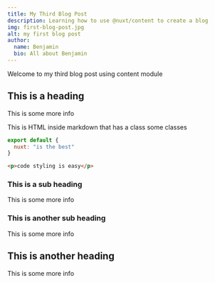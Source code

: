 ```yaml
---
title: My Third Blog Post
description: Learning how to use @nuxt/content to create a blog
img: first-blog-post.jpg
alt: my first blog post
author: 
  name: Benjamin
  bio: All about Benjamin
---
```


Welcome to my third blog post using content module

## This is a heading
This is some more info
<div class="bg-blue-500 text-white p-4 mb-4">
  This is HTML inside markdown that has a class some classes
</div>

<info-box>
  <template #info-box>
    This is a vue component inside markdown using slots
  </template>
</info-box>

```js
export default {
  nuxt: "is the best"
}
```
```html
<p>code styling is easy</p>
```

### This is a sub heading
This is some more info

### This is another sub heading
This is some more info

## This is another heading
This is some more info

<author :author="author" :bio="bio" />
